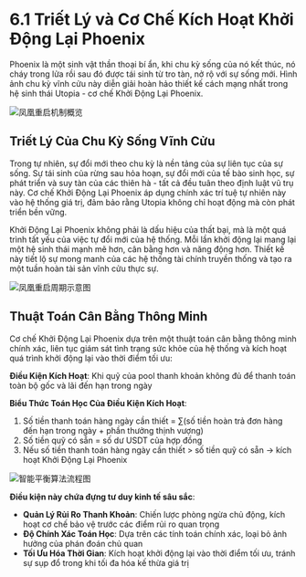 # 6.1 Triết Lý và Cơ Chế Kích Hoạt Khởi Động Lại Phoenix

Phoenix là một sinh vật thần thoại bí ẩn, khi chu kỳ sống của nó kết thúc, nó cháy trong lửa rồi sau đó được tái sinh từ tro tàn, nở rộ với sự sống mới. Hình ảnh chu kỳ vĩnh cửu này diễn giải hoàn hảo thiết kế cách mạng nhất trong hệ sinh thái Utopia - cơ chế Khởi Động Lại Phoenix.

![凤凰重启机制概览](/images/图15.svg)

## Triết Lý Của Chu Kỳ Sống Vĩnh Cửu

Trong tự nhiên, sự đổi mới theo chu kỳ là nền tảng của sự liên tục của sự sống. Sự tái sinh của rừng sau hỏa hoạn, sự đổi mới của tế bào sinh học, sự phát triển và suy tàn của các thiên hà - tất cả đều tuân theo định luật vũ trụ này. Cơ chế Khởi Động Lại Phoenix áp dụng chính xác trí tuệ tự nhiên này vào hệ thống giá trị, đảm bảo rằng Utopia không chỉ hoạt động mà còn phát triển bền vững.

Khởi Động Lại Phoenix không phải là dấu hiệu của thất bại, mà là một quá trình tất yếu của việc tự đổi mới của hệ thống. Mỗi lần khởi động lại mang lại một hệ sinh thái mạnh mẽ hơn, cân bằng hơn và năng động hơn. Thiết kế này tiết lộ sự mong manh của các hệ thống tài chính truyền thống và tạo ra một tuần hoàn tài sản vĩnh cửu thực sự.

![凤凰重启周期示意图](/images/图20.svg)

## Thuật Toán Cân Bằng Thông Minh

Cơ chế Khởi Động Lại Phoenix dựa trên một thuật toán cân bằng thông minh chính xác, liên tục giám sát tình trạng sức khỏe của hệ thống và kích hoạt quá trình khởi động lại vào thời điểm tối ưu:

**Điều Kiện Kích Hoạt**: Khi quỹ của pool thanh khoản không đủ để thanh toán toàn bộ gốc và lãi đến hạn trong ngày

**Biểu Thức Toán Học Của Điều Kiện Kích Hoạt**:

1. Số tiền thanh toán hàng ngày cần thiết = ∑(số tiền hoàn trả đơn hàng đến hạn trong ngày + phần thưởng thịnh vượng)
2. Số tiền quỹ có sẵn = số dư USDT của hợp đồng
3. Nếu số tiền thanh toán hàng ngày cần thiết > số tiền quỹ có sẵn → kích hoạt Khởi Động Lại Phoenix

![智能平衡算法流程图](/images/图19.svg)

**Điều kiện này chứa đựng tư duy kinh tế sâu sắc**:

* **Quản Lý Rủi Ro Thanh Khoản**: Chiến lược phòng ngừa chủ động, kích hoạt cơ chế bảo vệ trước các điểm rủi ro quan trọng
* **Độ Chính Xác Toán Học**: Dựa trên các tính toán chính xác, loại bỏ ảnh hưởng của phán đoán chủ quan
* **Tối Ưu Hóa Thời Gian**: Kích hoạt khởi động lại vào thời điểm tối ưu, tránh sự sụp đổ trong khi tối đa hóa kế thừa giá trị